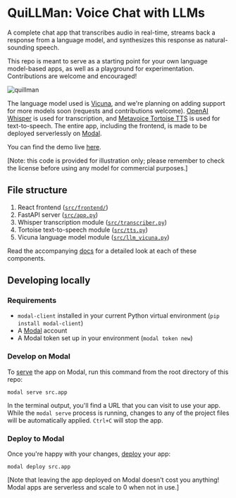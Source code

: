 # QuiLLMan: Voice Chat with LLMs

A complete chat app that transcribes audio in real-time, streams back a response from a language model, and synthesizes this response as natural-sounding speech.

This repo is meant to serve as a starting point for your own language model-based apps, as well as a playground for experimentation. Contributions are welcome and encouraged!

![quillman](https://user-images.githubusercontent.com/5786378/233804923-c13627de-97db-4050-a36b-62d955db9c19.gif)

The language model used is [Vicuna](https://github.com/lm-sys/FastChat), and we're planning on adding support for more models soon (requests and contributions welcome). [OpenAI Whisper](https://github.com/openai/whisper) is used for transcription, and [Metavoice Tortoise TTS](https://github.com/metavoicexyz/tortoise-tts) is used for text-to-speech. The entire app, including the frontend, is made to be deployed serverlessly on [Modal](http://modal.com/).

You can find the demo live [here](https://modal-labs--quillman-web.modal.run/).

[Note: this code is provided for illustration only; please remember to check the license before using any model for commercial purposes.]

## File structure

1. React frontend ([`src/frontend/`](./src/frontend/))
2. FastAPI server ([`src/app.py`](./src/app.py))
3. Whisper transcription module ([`src/transcriber.py`](./src/transcriber.py))
4. Tortoise text-to-speech module ([`src/tts.py`](./src/tts.py))
5. Vicuna language model module ([`src/llm_vicuna.py`](./src/llm_vicuna.py))

Read the accompanying [docs](https://modal.com/docs/guide/llm-voice-chat) for a detailed look at each of these components.

## Developing locally

### Requirements

- `modal-client` installed in your current Python virtual environment (`pip install modal-client`)
- A [Modal](http://modal.com/) account
- A Modal token set up in your environment (`modal token new`)

### Develop on Modal

To [serve](https://modal.com/docs/guide/webhooks#developing-with-modal-serve) the app on Modal, run this command from the root directory of this repo:

```shell
modal serve src.app
```

In the terminal output, you'll find a URL that you can visit to use your app. While the `modal serve` process is running, changes to any of the project files will be automatically applied. `Ctrl+C` will stop the app.

### Deploy to Modal

Once you're happy with your changes, [deploy](https://modal.com/docs/guide/managing-deployments#creating-deployments) your app:

```shell
modal deploy src.app
```

[Note that leaving the app deployed on Modal doesn't cost you anything! Modal apps are serverless and scale to 0 when not in use.]
